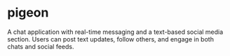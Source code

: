 # pigeon
A chat application with real-time messaging and a text-based social media section. Users can post text updates, follow others, and engage in both chats and social feeds.
